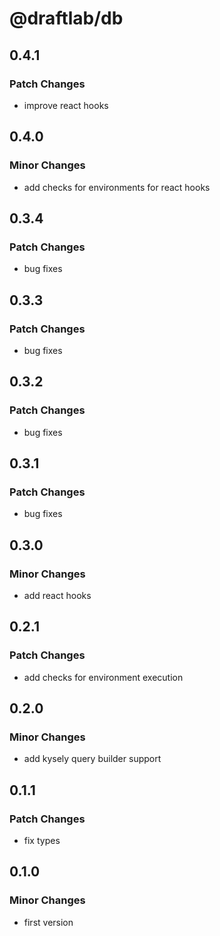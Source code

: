 # @draftlab/db

## 0.4.1

### Patch Changes

- improve react hooks

## 0.4.0

### Minor Changes

- add checks for environments for react hooks

## 0.3.4

### Patch Changes

- bug fixes

## 0.3.3

### Patch Changes

- bug fixes

## 0.3.2

### Patch Changes

- bug fixes

## 0.3.1

### Patch Changes

- bug fixes

## 0.3.0

### Minor Changes

- add react hooks

## 0.2.1

### Patch Changes

- add checks for environment execution

## 0.2.0

### Minor Changes

- add kysely query builder support

## 0.1.1

### Patch Changes

- fix types

## 0.1.0

### Minor Changes

- first version
